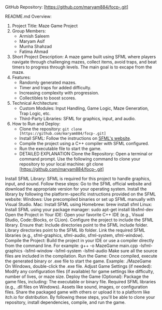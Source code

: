 GitHub Repository: [https://github.com/maryam884/focp-.git]

README.md Overview:
1. Project Title: Maze Game Project
2. Group Members:
   - Armish Saleem
   - Maryam Asif
   - Munha Shahzad
   - Fatima Ahmad
3. Short Project Description:
   A maze game built using SFML where players navigate through challenging mazes, collect items, avoid traps, and beat timers to progress through levels.  The main goal is to excape from the maze.
4. Features:
   - Randomly generated mazes.
   - Timer and traps for added difficulty.
   - Increasing complexity with progression.
   - Collectibles to boost scores.
5. Technical Architecture:
   - Custom Modules: Input Handling, Game Logic, Maze Generation, Trap Logic, etc.
   - Third-Party Libraries: SFML for graphics, input, and audio.
6. How to Run and Deploy:
   - Clone the repository:
     `git clone [https://github.com/maryam884/focp-.git]`
   - Install SFML: Follow the instructions on [SFML's website](https://www.sfml-dev.org).
   - Compile the project using a C++ compiler with SFML configured.
   - Run the executable file to start the game.
   - DETAILED EXPLANATION
Clone the Repository:
Open a terminal or command prompt.
Use the following command to clone your repository to your local machine:
git clone [https://github.com/maryam884/focp-.git]

Install SFML Library:
SFML is required for this project to handle graphics, input, and sound. Follow these steps:
Go to the SFML official website and download the appropriate version for your operating system.
Install the library by following the platform-specific instructions provided on the SFML website:
Windows: Use precompiled binaries or set up SFML manually with Visual Studio.
Mac: Install SFML using Homebrew:
brew install sfml
Linux: Install SFML using your package manager:
sudo apt-get install libsfml-dev
Open the Project in Your IDE:
Open your favorite C++ IDE (e.g., Visual Studio, Code::Blocks, or CLion).
Configure the project to include the SFML library. Ensure that:
Include directories point to the SFML include folder.
Library directories point to the SFML lib folder.
Link the required SFML libraries (e.g., sfml-graphics, sfml-audio, sfml-system, sfml-window).
Compile the Project:
Build the project in your IDE or use a compiler directly from the command line. For example:
g++ -o MazeGame main.cpp -lsfml-graphics -lsfml-window -lsfml-system -lsfml-audio
Make sure all the source files are included in the compilation.
Run the Game:
Once compiled, execute the generated binary or .exe file to start the game. Example:
./MazeGame
On Windows, double-click the .exe file.
Adjust Game Settings (if needed):
Modify any configuration files (if available) for game settings like difficulty, number of lives, or maze size.
Deploy the Game (Optional):
Package the game files, including:
The executable or binary file.
Required SFML libraries (e.g., .dll files on Windows).
Assets like sound, images, or configuration files.
Share the packaged game with others or upload it to a platform like itch.io for distribution.
By following these steps, you'll be able to clone your repository, install dependencies, compile, and run the game.
